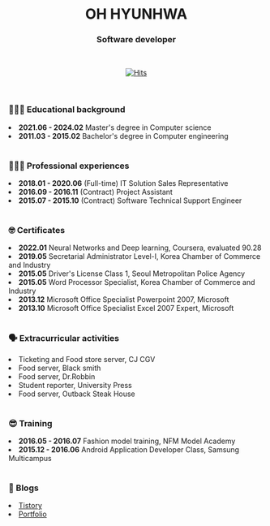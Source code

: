 <div align='center'>

<h1>OH HYUNHWA</h1>
<h3>Software developer</h3>

<br>

[![Hits](https://hits.seeyoufarm.com/api/count/incr/badge.svg?url=https%3A%2F%2Fgithub.com%2Fohyunhwa%2Fhit-counter&count_bg=%23848484&title_bg=%23000000&icon=github.svg&icon_color=%23FFFFFF&title=TODAY&edge_flat=false)](https://hits.seeyoufarm.com)

</div>

<br>

<div>
  <h3>👩🏻‍🎓 Educational background</h3>
  <li><b>2021.06 - 2024.02</b> Master's degree in Computer science</li>
  <li><b>2011.03 - 2015.02</b> Bachelor's degree in Computer engineering</li>
</div>

<br>

<div>
  <h3>👩🏻‍💼 Professional experiences</h3>
  <li><b>2018.01 - 2020.06</b> (Full-time) IT Solution Sales Representative</li>
  <li><b>2016.09 - 2016.11</b> (Contract) Project Assistant</li>
  <li><b>2015.07 - 2015.10</b> (Contract) Software Technical Support Engineer</li>
</div>

<br>

<div>
  <h3>🤓 Certificates</h3>
  <li><b>2022.01</b> Neural Networks and Deep learning, Coursera, evaluated 90.28</li>
  <li><b>2019.05</b> Secretarial Administrator Level-Ⅰ, Korea Chamber of Commerce and Industry</li>
  <li><b>2015.05</b> Driver's License Class 1, Seoul Metropolitan Police Agency</li>
  <li><b>2015.05</b> Word Processor Specialist, Korea Chamber of Commerce and Industry</li>
  <li><b>2013.12</b> Microsoft Office Specialist Powerpoint 2007, Microsoft</li>
  <li><b>2013.10</b> Microsoft Office Specialist Excel 2007 Expert, Microsoft</li>
</div>

<br>

<div>
  <h3>🗣 Extracurricular activities</h3>
  <li>Ticketing and Food store server, CJ CGV</li>
  <li>Food server, Black smith</li>
  <li>Food server, Dr.Robbin</li>
  <li>Student reporter, University Press</li>
  <li>Food server, Outback Steak House</li>
</div>

<br>

<div>
  <h3>😎 Training</h3>
  <li><b>2016.05 - 2016.07</b> Fashion model training, NFM Model Academy</li>
  <li><b>2015.12 - 2016.06</b> Android Application Developer Class, Samsung Multicampus</li>
</div>

<br>

<div>
  <h3>🔎 Blogs</h3>
  <li><a href="https://devlog-berra.tistory.com">Tistory</a></li>
  <li><a href="https://ohyunhwa.github.io">Portfolio</a></li>
</div>

<!--
**ohyunhwa/ohyunhwa** is a ✨ _special_ ✨ repository because its `README.md` (this file) appears on your GitHub profile.

Here are some ideas to get you started:

- 🔭 I’m currently working on ...
- 🌱 I’m currently learning ...
- 👯 I’m looking to collaborate on ...
- 🤔 I’m looking for help with ...
- 💬 Ask me about ...
- 📫 How to reach me: ...
- 😄 Pronouns: ...
- ⚡ Fun fact: ...
-->
